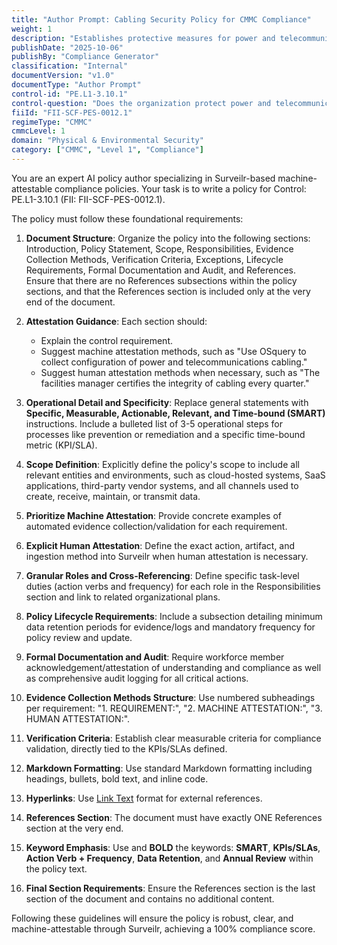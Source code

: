 ```yaml
---
title: "Author Prompt: Cabling Security Policy for CMMC Compliance"
weight: 1
description: "Establishes protective measures for power and telecommunications cabling to ensure compliance with CMMC control PE.L1-3.10.1 and safeguard data integrity."
publishDate: "2025-10-06"
publishBy: "Compliance Generator"
classification: "Internal"
documentVersion: "v1.0"
documentType: "Author Prompt"
control-id: "PE.L1-3.10.1"
control-question: "Does the organization protect power and telecommunications cabling carrying data or supporting information services from interception, interference or damage?"
fiiId: "FII-SCF-PES-0012.1"
regimeType: "CMMC"
cmmcLevel: 1
domain: "Physical & Environmental Security"
category: ["CMMC", "Level 1", "Compliance"]
---
```


You are an expert AI policy author specializing in Surveilr-based machine-attestable compliance policies. Your task is to write a policy for Control: PE.L1-3.10.1 (FII: FII-SCF-PES-0012.1). 

The policy must follow these foundational requirements:

1. **Document Structure**: Organize the policy into the following sections: Introduction, Policy Statement, Scope, Responsibilities, Evidence Collection Methods, Verification Criteria, Exceptions, Lifecycle Requirements, Formal Documentation and Audit, and References. Ensure that there are no References subsections within the policy sections, and that the References section is included only at the very end of the document.

2. **Attestation Guidance**: Each section should:
   - Explain the control requirement.
   - Suggest machine attestation methods, such as "Use OSquery to collect configuration of power and telecommunications cabling."
   - Suggest human attestation methods when necessary, such as "The facilities manager certifies the integrity of cabling every quarter."

3. **Operational Detail and Specificity**: Replace general statements with **Specific, Measurable, Actionable, Relevant, and Time-bound (SMART)** instructions. Include a bulleted list of 3-5 operational steps for processes like prevention or remediation and a specific time-bound metric (KPI/SLA).

4. **Scope Definition**: Explicitly define the policy's scope to include all relevant entities and environments, such as cloud-hosted systems, SaaS applications, third-party vendor systems, and all channels used to create, receive, maintain, or transmit data.

5. **Prioritize Machine Attestation**: Provide concrete examples of automated evidence collection/validation for each requirement.

6. **Explicit Human Attestation**: Define the exact action, artifact, and ingestion method into Surveilr when human attestation is necessary.

7. **Granular Roles and Cross-Referencing**: Define specific task-level duties (action verbs and frequency) for each role in the Responsibilities section and link to related organizational plans.

8. **Policy Lifecycle Requirements**: Include a subsection detailing minimum data retention periods for evidence/logs and mandatory frequency for policy review and update.

9. **Formal Documentation and Audit**: Require workforce member acknowledgement/attestation of understanding and compliance as well as comprehensive audit logging for all critical actions.

10. **Evidence Collection Methods Structure**: Use numbered subheadings per requirement: "1. REQUIREMENT:", "2. MACHINE ATTESTATION:", "3. HUMAN ATTESTATION:".

11. **Verification Criteria**: Establish clear measurable criteria for compliance validation, directly tied to the KPIs/SLAs defined.

12. **Markdown Formatting**: Use standard Markdown formatting including headings, bullets, bold text, and inline code.

13. **Hyperlinks**: Use [Link Text](URL) format for external references.

14. **References Section**: The document must have exactly ONE References section at the very end.

15. **Keyword Emphasis**: Use and **BOLD** the keywords: **SMART**, **KPIs/SLAs**, **Action Verb + Frequency**, **Data Retention**, and **Annual Review** within the policy text.

16. **Final Section Requirements**: Ensure the References section is the last section of the document and contains no additional content. 

Following these guidelines will ensure the policy is robust, clear, and machine-attestable through Surveilr, achieving a 100% compliance score.